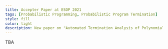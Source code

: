 ```yaml
---
title: Accepter Paper at ESOP 2021
tags: [Probabilistic Programming, Probabilistic Program Termination] 
style: fill
color: light
description: New paper on "Automated Termination Analysis of Polynomial Probabilistic Programs" accepted to be presented at ESOP 2021, the 30th European Symposium on Programming
---
```



TBA
